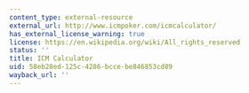 ```yaml
---
content_type: external-resource
external_url: http://www.icmpoker.com/icmcalculator/
has_external_license_warning: true
license: https://en.wikipedia.org/wiki/All_rights_reserved
status: ''
title: ICM Calculator
uid: 58eb28ed-125c-4286-bcce-be846853cd89
wayback_url: ''
---
```

